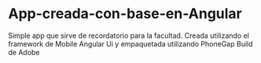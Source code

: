 # App-creada-con-base-en-Angular
Simple app que sirve de recordatorio para la facultad. Creada utilizando el framework de Mobile Angular Ui y empaquetada utilizando PhoneGap Build de Adobe

